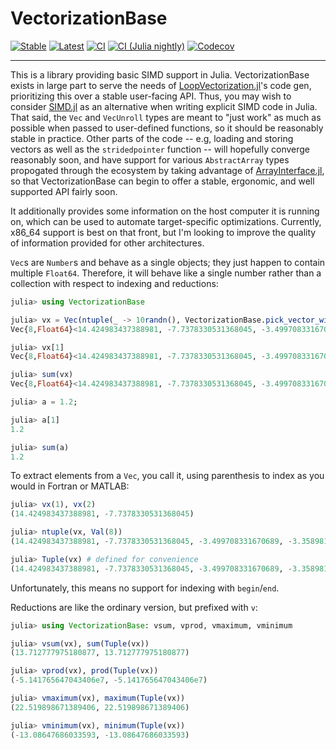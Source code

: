 # VectorizationBase

[![Stable](https://img.shields.io/badge/docs-stable-blue.svg)](https://JuliaSIMD.github.io/VectorizationBase.jl/stable)
[![Latest](https://img.shields.io/badge/docs-latest-blue.svg)](https://JuliaSIMD.github.io/VectorizationBase.jl/dev)
[![CI](https://github.com/JuliaSIMD/VectorizationBase.jl/workflows/CI/badge.svg)](https://github.com/JuliaSIMD/VectorizationBase.jl/actions?query=workflow%3ACI)
[![CI (Julia nightly)](https://github.com/JuliaSIMD/VectorizationBase.jl/workflows/CI%20(Julia%20nightly)/badge.svg)](https://github.com/JuliaSIMD/VectorizationBase.jl/actions?query=workflow%3A%22CI+%28Julia+nightly%29%22)
[![Codecov](https://codecov.io/gh/JuliaSIMD/VectorizationBase.jl/branch/master/graph/badge.svg)](https://codecov.io/gh/JuliaSIMD/VectorizationBase.jl)

---

This is a library providing basic SIMD support in Julia. VectorizationBase exists in large part to serve the needs of [LoopVectorization.jl](https://github.com/JuliaSIMD/LoopVectorization.jl)'s code gen, prioritizing this over a stable user-facing API. Thus, you may wish to consider [SIMD.jl](https://github.com/eschnett/SIMD.jl) as an alternative when writing explicit SIMD code in Julia. That said, the `Vec` and `VecUnroll` types are meant to "just work" as much as possible when passed to user-defined functions, so it should be reasonably stable in practice. Other parts of the code -- e.g, loading and storing vectors as well as the `stridedpointer` function -- will hopefully converge reasonably soon, and have support for various `AbstractArray` types propogated through the ecosystem by taking advantage of [ArrayInterface.jl](https://github.com/SciML/ArrayInterface.jl), so that VectorizationBase can begin to offer a stable, ergonomic, and well supported API fairly soon.

It additionally provides some information on the host computer it is running on, which can be used to automate target-specific optimizations. Currently, x86_64 support is best on that front, but I'm looking to improve the quality of information provided for other architectures.

`Vec`s are `Number`s and behave as a single objects; they just happen to contain multiple `Float64`. Therefore, it will behave like a single number rather than a collection with respect to indexing and reductions:
```julia
julia> using VectorizationBase

julia> vx = Vec(ntuple(_ -> 10randn(), VectorizationBase.pick_vector_width(Float64))...)
Vec{8,Float64}<14.424983437388981, -7.7378330531368045, -3.499708331670689, -3.358981392002452, 22.519898671389406, -13.08647686033593, 13.96943264299162, -9.518537139443254>

julia> vx[1]
Vec{8,Float64}<14.424983437388981, -7.7378330531368045, -3.499708331670689, -3.358981392002452, 22.519898671389406, -13.08647686033593, 13.96943264299162, -9.518537139443254>

julia> sum(vx)
Vec{8,Float64}<14.424983437388981, -7.7378330531368045, -3.499708331670689, -3.358981392002452, 22.519898671389406, -13.08647686033593, 13.96943264299162, -9.518537139443254>

julia> a = 1.2;

julia> a[1]
1.2

julia> sum(a)
1.2
```

To extract elements from a `Vec`, you call it, using parenthesis to index as you would in Fortran or MATLAB:
```julia
julia> vx(1), vx(2)
(14.424983437388981, -7.7378330531368045)

julia> ntuple(vx, Val(8))
(14.424983437388981, -7.7378330531368045, -3.499708331670689, -3.358981392002452, 22.519898671389406, -13.08647686033593, 13.96943264299162, -9.518537139443254)

julia> Tuple(vx) # defined for convenience
(14.424983437388981, -7.7378330531368045, -3.499708331670689, -3.358981392002452, 22.519898671389406, -13.08647686033593, 13.96943264299162, -9.518537139443254)
```
Unfortunately, this means no support for indexing with `begin`/`end`.


Reductions are like the ordinary version, but prefixed with `v`:
```julia
julia> using VectorizationBase: vsum, vprod, vmaximum, vminimum

julia> vsum(vx), sum(Tuple(vx))
(13.712777975180877, 13.712777975180877)

julia> vprod(vx), prod(Tuple(vx))
(-5.141765647043406e7, -5.141765647043406e7)

julia> vmaximum(vx), maximum(Tuple(vx))
(22.519898671389406, 22.519898671389406)

julia> vminimum(vx), minimum(Tuple(vx))
(-13.08647686033593, -13.08647686033593)
```




